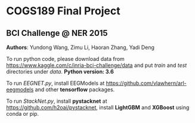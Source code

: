 # COGS189 Final Project
## BCI Challenge @ NER 2015

**Authors**:
Yundong Wang, Zimu Li, Haoran Zhang, Yadi Deng

To run python code, please download data from https://www.kaggle.com/c/inria-bci-challenge/data and put *train* and *test* directories under *data*. **Python version: 3.6**

To run *EEGNET.py*, install EEGModels at https://github.com/vlawhern/arl-eegmodels and other **tensorflow** packages.

To run *StackNet.py*, install **pystacknet** at https://github.com/h2oai/pystacknet, install **LightGBM** and **XGBoost** using conda or pip.
